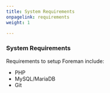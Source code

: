 ```yaml
---
title: System Requirements
onpagelink: requirements
weight: 1

---
```


### **System Requirements**

Requirements to setup Foreman include:

- PHP
- MySQL/MariaDB
- Git
 
